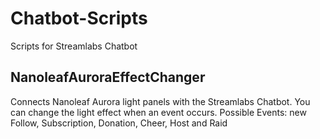 # Chatbot-Scripts
Scripts for Streamlabs Chatbot

## NanoleafAuroraEffectChanger
Connects Nanoleaf Aurora light panels with the Streamlabs Chatbot. You can change the light effect when an event occurs.
Possible Events: new Follow, Subscription, Donation, Cheer, Host and Raid
